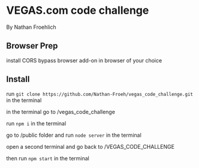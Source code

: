# VEGAS.com code challenge
By Nathan Froehlich

## Browser Prep
install CORS bypass browser add-on in browser of your choice

## Install
run `git clone https://github.com/Nathan-Froeh/vegas_code_challenge.git` in the terminal

in the terminal go to /vegas_code_challenge

run `npm i` in the terminal

go to /public folder and run `node server` in the terminal

open a second terminal and go back to /VEGAS_CODE_CHALLENGE

then run `npm start` in the terminal
